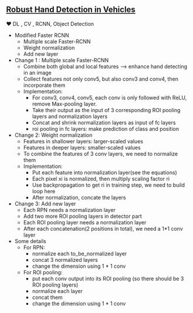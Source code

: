 ## [Robust Hand Detection in Vehicles](http://ieeexplore.ieee.org/document/7899695/)
&hearts; DL , CV , RCNN, Object Detection
+ Modified Faster RCNN
    + Multiple scale Faster-RCNN
    + Weight normalization
    + Add new layer
+ Change 1 : Multiple scale Faster-RCNN
    + Combine both global and local features --> enhance hand detecting in an image
    + Collect features not only conv5, but also conv3 and conv4, then incorporate them
    + Implementation: 
        + For conv3, conv4, conv5, each conv is only followed with ReLU, remove Max-pooling layer.
        + Take their output as the input of 3 corresponding ROI pooling layers and normalization layers
        + Concat and shrink normalization layers as input of fc layers
        + roi pooling in fc layers: make prediction of class and position
+ Change 2: Weight normalization
    + Features in shallower layers: larger-scaled values
    + Features in deeper layers: smaller-scaled values
    + To combine the features of 3 conv layers, we need to normalize them
    + Implementation:
        + Put each feature into normalization layer(see the equations)
        + Each pixel xi is normalized, then multiply scaling factor ri
        + Use backpropagation to get ri in training step, we need to build loop here
        + After normalization, concate the layers
+ Change 3: Add new layer
    + Each RPN needs a normalization layer
    + Add two more ROI pooling layers in detector part
    + Each ROI pooling layer needs a normalization layer
    + After each concatenation(2 positions in total), we need a 1*1 conv layer
+ Some details
    + For RPN:
        + normalize each to_be_normalized layer
        + concat 3 normalized layers
        + change the dimension using 1 * 1 conv
    + For ROI pooling:
        + put each conv output into its ROI pooling (so there should be 3 ROI pooling layers)
        + normalize each layer
        + concat them
        + change the dimension using 1 * 1 conv
